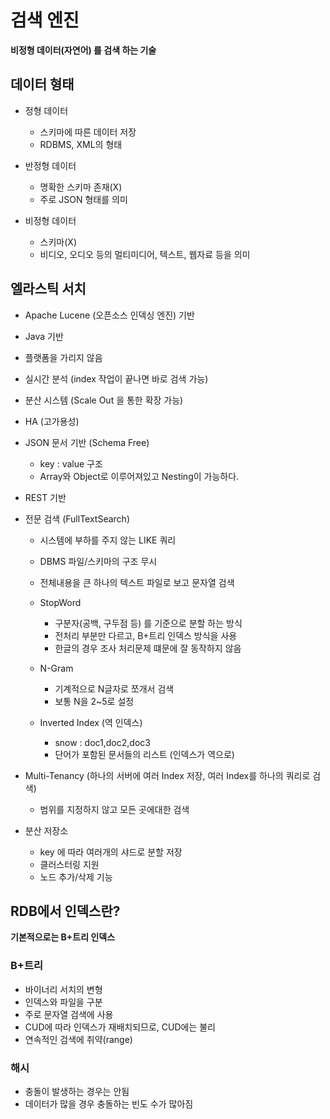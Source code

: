 # 검색 엔진

**비정형 데이터(자연어) 를 검색 하는 기술**

## 데이터 형태

- 정형 데이터
    - 스키마에 따른 데이터 저장
    - RDBMS, XML의 형태
    
- 반정형 데이터
    - 명확한 스키마 존재(X)
    - 주로 JSON 형태를 의미
    
- 비정형 데이터
    - 스키마(X)
    - 비디오, 오디오 등의 멀티미디어, 텍스트, 웹자료 등을 의미


## 엘라스틱 서치
- Apache Lucene (오픈소스 인덱싱 엔진) 기반
- Java 기반 
- 플랫폼을 가리지 않음
- 실시간 분석 (index 작업이 끝나면 바로 검색 가능)
- 분산 시스템 (Scale Out 을 통한 확장 가능)
- HA (고가용성) 
- JSON 문서 기반 (Schema Free)
  - key : value 구조
  - Array와 Object로 이루어져있고 Nesting이 가능하다.
  
- REST 기반  
- 전문 검색 (FullTextSearch)
  - 시스템에 부하를 주지 않는 LIKE 쿼리
  - DBMS 파일/스키마의 구조 무시 
  - 전체내용을 큰 하나의 텍스트 파일로 보고 문자열 검색
  - StopWord
    - 구분자(공백, 구두점 등)  를 기준으로 분할 하는 방식
    - 전처리 부분만 다르고, B+트리 인덱스 방식을 사용
    - 한글의 경우 조사 처리문제 떄문에 잘 동작하지 않음
  
  - N-Gram
    - 기계적으로 N글자로 쪼개서 검색
    - 보통 N을 2~5로 설정
  - Inverted Index (역 인덱스)
    - snow : doc1,doc2,doc3
    - 단어가 포함된 문서들의 리스트 (인덱스가 역으로)
  
- Multi-Tenancy (하나의 서버에 여러 Index 저장, 여러 Index를 하나의 쿼리로 검색)
    - 범위를 지정하지 않고 모든 곳에대한 검색
- 분산 저장소
    - key 에 따라 여러개의 샤드로 분할 저장
    - 클러스터링 지원
    - 노드 추가/삭제 기능
    
## RDB에서 인덱스란? 
**기본적으로는 B+트리 인덱스**

### B+트리
- 바이너리 서치의 변형
- 인덱스와 파일을 구분
- 주로 문자열 검색에 사용 
- CUD에 따라 인덱스가 재배치되므로, CUD에는 불리
- 연속적인 검색에 취약(range)

### 해시
- 충돌이 발생하는 경우는 안됨
- 데이터가 많을 경우 충돌하는 빈도 수가 많아짐